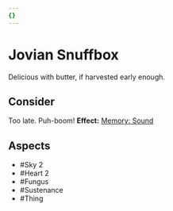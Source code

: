 ```yaml
---
{}
---
```

# Jovian Snuffbox
Delicious with butter, if harvested early enough. 
## Consider
Too late. Puh-boom!
**Effect:** [Memory: Sound](https://uadaf.theevilroot.xyz/rowenarium/element/mem.sound)
## Aspects
- #Sky 2
- #Heart 2
- #Fungus
- #Sustenance
- #Thing
